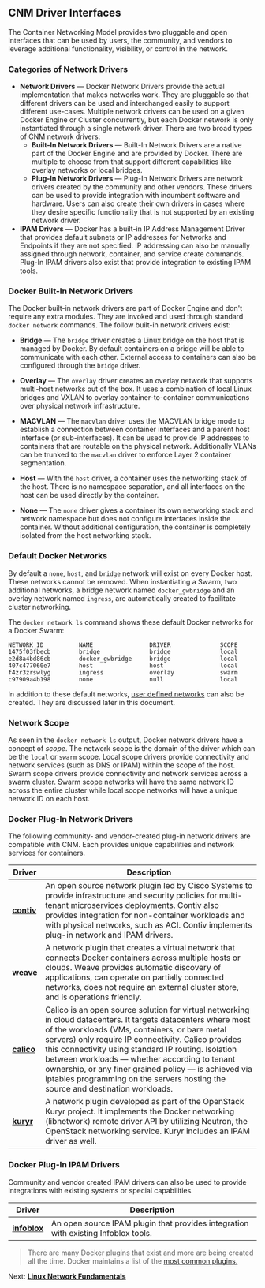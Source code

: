 
## CNM Driver Interfaces
The Container Networking Model provides two pluggable and open interfaces that can be used by users, the community, and vendors to leverage additional functionality, visibility, or control in the network.

### Categories of Network Drivers

 - __Network Drivers__ — Docker Network Drivers provide the actual implementation that makes networks work. They are pluggable so that different drivers can be used and interchanged easily to support different use-cases. Multiple network drivers can be used on a given Docker Engine or Cluster concurrently, but each Docker network is only instantiated through a single network driver. There are two broad types of CNM network drivers:
 	- __Built-In Network Drivers__ — Built-In Network Drivers are a native part of the Docker Engine and are provided by Docker. There are multiple to choose from that support different capabilities like overlay networks or local bridges.
 	- __Plug-In Network Drivers__ — Plug-In Network Drivers are network drivers created by the community and other vendors. These drivers can be used to provide integration with incumbent software and hardware. Users can also create their own drivers in cases where they desire specific functionality that is not supported by an existing network driver.
 - __IPAM Drivers__ — Docker has a built-in IP Address Management Driver that provides default subnets or IP addresses for Networks and Endpoints if they are not specified. IP addressing can also be manually assigned through network, container, and service create commands. Plug-In IPAM drivers also exist that provide integration to existing IPAM tools. 

### Docker Built-In Network Drivers
The Docker built-in network drivers are part of Docker Engine and don't require any extra modules. They are invoked and used through standard `docker network` commands. The follow built-in network drivers exist:

- __Bridge__ — The `bridge` driver creates a Linux bridge on the host that is managed by Docker. By default containers on a bridge will be able to communicate with each other. External access to containers can also be configured through the `bridge` driver. 

- __Overlay__ — The `overlay` driver creates an overlay network that supports multi-host networks out of the box. It uses a combination of local Linux bridges and VXLAN to overlay container-to-container communications over physical network infrastructure. 

- __MACVLAN__ — The `macvlan` driver uses the MACVLAN bridge mode to establish a connection between container interfaces and a parent host interface (or sub-interfaces). It can be used to provide IP addresses to containers that are routable on the physical network. Additionally VLANs can be trunked to the `macvlan` driver to enforce Layer 2 container segmentation.

- __Host__ — With the `host` driver, a container uses the networking stack of the host. There is no namespace separation, and all interfaces on the host can be used directly by the container.

- __None__ — The `none` driver gives a container its own networking stack and network namespace but does not configure interfaces inside the container. Without additional configuration, the container is completely isolated from the host networking stack.


### Default Docker Networks
By default a `none`, `host`, and `bridge` network will exist on every Docker host. These networks cannot be removed. When instantiating a Swarm, two additional networks, a bridge network named `docker_gwbridge` and an overlay network named `ingress`, are automatically created to facilitate cluster networking. 

The `docker network ls` command shows these default Docker networks for a Docker Swarm:

```
NETWORK ID          NAME                DRIVER              SCOPE
1475f03fbecb        bridge              bridge              local
e2d8a4bd86cb        docker_gwbridge     bridge              local
407c477060e7        host                host                local
f4zr3zrswlyg        ingress             overlay             swarm
c97909a4b198        none                null                local
```

In addition to these default networks, [user defined networks](#userdefined) can also be created. They are discussed later in this document.

### Network Scope
As seen in the `docker network ls` output, Docker network drivers have a concept of _scope_. The network scope is the domain of the driver which can be the `local` or `swarm` scope. Local scope drivers provide connectivity and network services (such as DNS or IPAM) within the scope of the host. Swarm scope drivers provide connectivity and network services across a swarm cluster. Swarm scope networks will have the same network ID across the entire cluster while local scope networks will have a unique network ID on each host. 

### Docker Plug-In Network Drivers
The following community- and vendor-created plug-in network drivers are compatible with CNM. Each provides unique capabilities and network services for containers.

| Driver | Description   |
|------|------|
| [**contiv**](http://contiv.github.io/) | An open source network plugin led by Cisco Systems to provide infrastructure and security policies for multi-tenant microservices deployments. Contiv also provides integration for non-container workloads and with physical networks, such as ACI. Contiv implements plug-in network and IPAM drivers. |
| [**weave**](https://www.weave.works/docs/net/latest/introducing-weave/) |  A network plugin that creates a virtual network that connects Docker containers across multiple hosts or clouds. Weave provides automatic discovery of applications, can operate on partially connected networks, does not require an external cluster store, and is operations friendly.   |
| [**calico**](https://www.projectcalico.org/)     | Calico is an open source solution for virtual networking in cloud datacenters.  It targets datacenters where most of the workloads (VMs, containers, or bare metal servers) only require IP connectivity. Calico provides this connectivity using standard IP routing. Isolation between workloads — whether according to tenant ownership, or any finer grained policy — is achieved via iptables programming on the servers hosting the source and destination workloads.  |
| [**kuryr**](https://github.com/openstack/kuryr)    | A network plugin developed as part of the OpenStack Kuryr project. It implements the Docker networking (libnetwork) remote driver API by utilizing Neutron, the OpenStack networking service. Kuryr includes an IPAM driver as well. |

### Docker Plug-In IPAM Drivers
Community and vendor created IPAM drivers can also be used to provide integrations with existing systems or special capabilities.

| Driver | Description   |
|------|------|
| [**infoblox**](https://hub.docker.com/r/infoblox/ipam-driver/) | An open source IPAM plugin that provides integration with existing Infoblox tools. |

> There are many Docker plugins that exist and more are being created all the time. Docker maintains a list of the [most common plugins.](https://docs.docker.com/engine/extend/legacy_plugins/)

Next: **[Linux Network Fundamentals](03-linux-networking.md)**